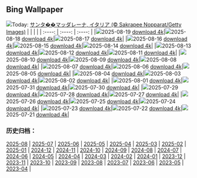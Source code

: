 ## Bing Wallpaper
![](https://www.bing.com/th?id=OHR.SantaMaddalena_JA-JP3939499195_UHD.jpg&w=1000)Today: [サンタ��マッダレーナ, イタリア (© Sakrapee Nopparat/Getty Images)](https://www.bing.com/th?id=OHR.SantaMaddalena_JA-JP3939499195_UHD.jpg&rf=LaDigue_UHD.jpg&pid=hp&w=3840&h=2160&rs=1&c=4)
|      |      |      |
| :----: | :----: | :----: |
|![](https://www.bing.com/th?id=OHR.SantaMaddalena_JA-JP3939499195_UHD.jpg&pid=hp&w=384&h=216&rs=1&c=4)2025-08-19 [download 4k](https://www.bing.com/th?id=OHR.SantaMaddalena_JA-JP3939499195_UHD.jpg&rf=LaDigue_UHD.jpg&pid=hp&w=3840&h=2160&rs=1&c=4)|![](https://www.bing.com/th?id=OHR.AvalancheLake_JA-JP3739900372_UHD.jpg&pid=hp&w=384&h=216&rs=1&c=4)2025-08-18 [download 4k](https://www.bing.com/th?id=OHR.AvalancheLake_JA-JP3739900372_UHD.jpg&rf=LaDigue_UHD.jpg&pid=hp&w=3840&h=2160&rs=1&c=4)|![](https://www.bing.com/th?id=OHR.LyngvigLighthouse_JA-JP3502925142_UHD.jpg&pid=hp&w=384&h=216&rs=1&c=4)2025-08-17 [download 4k](https://www.bing.com/th?id=OHR.LyngvigLighthouse_JA-JP3502925142_UHD.jpg&rf=LaDigue_UHD.jpg&pid=hp&w=3840&h=2160&rs=1&c=4)|
|![](https://www.bing.com/th?id=OHR.Okuribi2025_JA-JP4621795615_UHD.jpg&pid=hp&w=384&h=216&rs=1&c=4)2025-08-16 [download 4k](https://www.bing.com/th?id=OHR.Okuribi2025_JA-JP4621795615_UHD.jpg&rf=LaDigue_UHD.jpg&pid=hp&w=3840&h=2160&rs=1&c=4)|![](https://www.bing.com/th?id=OHR.SpottedEagleRay_JA-JP3008170568_UHD.jpg&pid=hp&w=384&h=216&rs=1&c=4)2025-08-15 [download 4k](https://www.bing.com/th?id=OHR.SpottedEagleRay_JA-JP3008170568_UHD.jpg&rf=LaDigue_UHD.jpg&pid=hp&w=3840&h=2160&rs=1&c=4)|![](https://www.bing.com/th?id=OHR.PizNairPeak_JA-JP2425115607_UHD.jpg&pid=hp&w=384&h=216&rs=1&c=4)2025-08-14 [download 4k](https://www.bing.com/th?id=OHR.PizNairPeak_JA-JP2425115607_UHD.jpg&rf=LaDigue_UHD.jpg&pid=hp&w=3840&h=2160&rs=1&c=4)|
|![](https://www.bing.com/th?id=OHR.CoronaArch_JA-JP2223848865_UHD.jpg&pid=hp&w=384&h=216&rs=1&c=4)2025-08-13 [download 4k](https://www.bing.com/th?id=OHR.CoronaArch_JA-JP2223848865_UHD.jpg&rf=LaDigue_UHD.jpg&pid=hp&w=3840&h=2160&rs=1&c=4)|![](https://www.bing.com/th?id=OHR.KenyaElephants_JA-JP2052759218_UHD.jpg&pid=hp&w=384&h=216&rs=1&c=4)2025-08-12 [download 4k](https://www.bing.com/th?id=OHR.KenyaElephants_JA-JP2052759218_UHD.jpg&rf=LaDigue_UHD.jpg&pid=hp&w=3840&h=2160&rs=1&c=4)|![](https://www.bing.com/th?id=OHR.MountainDay2025_JA-JP4443243001_UHD.jpg&pid=hp&w=384&h=216&rs=1&c=4)2025-08-11 [download 4k](https://www.bing.com/th?id=OHR.MountainDay2025_JA-JP4443243001_UHD.jpg&rf=LaDigue_UHD.jpg&pid=hp&w=3840&h=2160&rs=1&c=4)|
|![](https://www.bing.com/th?id=OHR.LionessKenya_JA-JP1487330341_UHD.jpg&pid=hp&w=384&h=216&rs=1&c=4)2025-08-10 [download 4k](https://www.bing.com/th?id=OHR.LionessKenya_JA-JP1487330341_UHD.jpg&rf=LaDigue_UHD.jpg&pid=hp&w=3840&h=2160&rs=1&c=4)|![](https://www.bing.com/th?id=OHR.MaoriRock_JA-JP1260630406_UHD.jpg&pid=hp&w=384&h=216&rs=1&c=4)2025-08-09 [download 4k](https://www.bing.com/th?id=OHR.MaoriRock_JA-JP1260630406_UHD.jpg&rf=LaDigue_UHD.jpg&pid=hp&w=3840&h=2160&rs=1&c=4)|![](https://www.bing.com/th?id=OHR.IguazuArgentina_JA-JP1040777979_UHD.jpg&pid=hp&w=384&h=216&rs=1&c=4)2025-08-08 [download 4k](https://www.bing.com/th?id=OHR.IguazuArgentina_JA-JP1040777979_UHD.jpg&rf=LaDigue_UHD.jpg&pid=hp&w=3840&h=2160&rs=1&c=4)|
|![](https://www.bing.com/th?id=OHR.BabyLemur_JA-JP3588561100_UHD.jpg&pid=hp&w=384&h=216&rs=1&c=4)2025-08-07 [download 4k](https://www.bing.com/th?id=OHR.BabyLemur_JA-JP3588561100_UHD.jpg&rf=LaDigue_UHD.jpg&pid=hp&w=3840&h=2160&rs=1&c=4)|![](https://www.bing.com/th?id=OHR.HiroshimaPeace2025_JA-JP3351733972_UHD.jpg&pid=hp&w=384&h=216&rs=1&c=4)2025-08-06 [download 4k](https://www.bing.com/th?id=OHR.HiroshimaPeace2025_JA-JP3351733972_UHD.jpg&rf=LaDigue_UHD.jpg&pid=hp&w=3840&h=2160&rs=1&c=4)|![](https://www.bing.com/th?id=OHR.CaliforniaTidepool_JA-JP3202345029_UHD.jpg&pid=hp&w=384&h=216&rs=1&c=4)2025-08-05 [download 4k](https://www.bing.com/th?id=OHR.CaliforniaTidepool_JA-JP3202345029_UHD.jpg&rf=LaDigue_UHD.jpg&pid=hp&w=3840&h=2160&rs=1&c=4)|
|![](https://www.bing.com/th?id=OHR.LaplandOwl_JA-JP2701506191_UHD.jpg&pid=hp&w=384&h=216&rs=1&c=4)2025-08-04 [download 4k](https://www.bing.com/th?id=OHR.LaplandOwl_JA-JP2701506191_UHD.jpg&rf=LaDigue_UHD.jpg&pid=hp&w=3840&h=2160&rs=1&c=4)|![](https://www.bing.com/th?id=OHR.HirosakiNeputaFestival2025_JA-JP2869487998_UHD.jpg&pid=hp&w=384&h=216&rs=1&c=4)2025-08-03 [download 4k](https://www.bing.com/th?id=OHR.HirosakiNeputaFestival2025_JA-JP2869487998_UHD.jpg&rf=LaDigue_UHD.jpg&pid=hp&w=3840&h=2160&rs=1&c=4)|![](https://www.bing.com/th?id=OHR.FruitaPetroglyphs_JA-JP2199593329_UHD.jpg&pid=hp&w=384&h=216&rs=1&c=4)2025-08-02 [download 4k](https://www.bing.com/th?id=OHR.FruitaPetroglyphs_JA-JP2199593329_UHD.jpg&rf=LaDigue_UHD.jpg&pid=hp&w=3840&h=2160&rs=1&c=4)|
|![](https://www.bing.com/th?id=OHR.EdinburghFringe_JA-JP2026368495_UHD.jpg&pid=hp&w=384&h=216&rs=1&c=4)2025-08-01 [download 4k](https://www.bing.com/th?id=OHR.EdinburghFringe_JA-JP2026368495_UHD.jpg&rf=LaDigue_UHD.jpg&pid=hp&w=3840&h=2160&rs=1&c=4)|![](https://www.bing.com/th?id=OHR.NaPaliKauai_JA-JP1764842674_UHD.jpg&pid=hp&w=384&h=216&rs=1&c=4)2025-07-31 [download 4k](https://www.bing.com/th?id=OHR.NaPaliKauai_JA-JP1764842674_UHD.jpg&rf=LaDigue_UHD.jpg&pid=hp&w=3840&h=2160&rs=1&c=4)|![](https://www.bing.com/th?id=OHR.SaypeDubai_JA-JP1584990235_UHD.jpg&pid=hp&w=384&h=216&rs=1&c=4)2025-07-30 [download 4k](https://www.bing.com/th?id=OHR.SaypeDubai_JA-JP1584990235_UHD.jpg&rf=LaDigue_UHD.jpg&pid=hp&w=3840&h=2160&rs=1&c=4)|
|![](https://www.bing.com/th?id=OHR.TigerDay_JA-JP0300467728_UHD.jpg&pid=hp&w=384&h=216&rs=1&c=4)2025-07-29 [download 4k](https://www.bing.com/th?id=OHR.TigerDay_JA-JP0300467728_UHD.jpg&rf=LaDigue_UHD.jpg&pid=hp&w=3840&h=2160&rs=1&c=4)|![](https://www.bing.com/th?id=OHR.MongoliaYurts_JA-JP0052773408_UHD.jpg&pid=hp&w=384&h=216&rs=1&c=4)2025-07-28 [download 4k](https://www.bing.com/th?id=OHR.MongoliaYurts_JA-JP0052773408_UHD.jpg&rf=LaDigue_UHD.jpg&pid=hp&w=3840&h=2160&rs=1&c=4)|![](https://www.bing.com/th?id=OHR.BlackfinBarracuda_JA-JP9849559763_UHD.jpg&pid=hp&w=384&h=216&rs=1&c=4)2025-07-27 [download 4k](https://www.bing.com/th?id=OHR.BlackfinBarracuda_JA-JP9849559763_UHD.jpg&rf=LaDigue_UHD.jpg&pid=hp&w=3840&h=2160&rs=1&c=4)|
|![](https://www.bing.com/th?id=OHR.MangroveTwilight_JA-JP9462938836_UHD.jpg&pid=hp&w=384&h=216&rs=1&c=4)2025-07-26 [download 4k](https://www.bing.com/th?id=OHR.MangroveTwilight_JA-JP9462938836_UHD.jpg&rf=LaDigue_UHD.jpg&pid=hp&w=3840&h=2160&rs=1&c=4)|![](https://www.bing.com/th?id=OHR.LasPalmas_JA-JP9180112071_UHD.jpg&pid=hp&w=384&h=216&rs=1&c=4)2025-07-25 [download 4k](https://www.bing.com/th?id=OHR.LasPalmas_JA-JP9180112071_UHD.jpg&rf=LaDigue_UHD.jpg&pid=hp&w=3840&h=2160&rs=1&c=4)|![](https://www.bing.com/th?id=OHR.AshyWoodswallow_JA-JP4870541560_UHD.jpg&pid=hp&w=384&h=216&rs=1&c=4)2025-07-24 [download 4k](https://www.bing.com/th?id=OHR.AshyWoodswallow_JA-JP4870541560_UHD.jpg&rf=LaDigue_UHD.jpg&pid=hp&w=3840&h=2160&rs=1&c=4)|
|![](https://www.bing.com/th?id=OHR.GionFestival2025_JA-JP8597633874_UHD.jpg&pid=hp&w=384&h=216&rs=1&c=4)2025-07-23 [download 4k](https://www.bing.com/th?id=OHR.GionFestival2025_JA-JP8597633874_UHD.jpg&rf=LaDigue_UHD.jpg&pid=hp&w=3840&h=2160&rs=1&c=4)|![](https://www.bing.com/th?id=OHR.BadlandsSunset_JA-JP4206808892_UHD.jpg&pid=hp&w=384&h=216&rs=1&c=4)2025-07-22 [download 4k](https://www.bing.com/th?id=OHR.BadlandsSunset_JA-JP4206808892_UHD.jpg&rf=LaDigue_UHD.jpg&pid=hp&w=3840&h=2160&rs=1&c=4)|![](https://www.bing.com/th?id=OHR.MarineDay2025_JA-JP8195760967_UHD.jpg&pid=hp&w=384&h=216&rs=1&c=4)2025-07-21 [download 4k](https://www.bing.com/th?id=OHR.MarineDay2025_JA-JP8195760967_UHD.jpg&rf=LaDigue_UHD.jpg&pid=hp&w=3840&h=2160&rs=1&c=4)|

### 历史归档：
[2025-08](/other/ja-jp/picture/2025-08/) | [2025-07](/other/ja-jp/picture/2025-07/) | [2025-06](/other/ja-jp/picture/2025-06/) | [2025-05](/other/ja-jp/picture/2025-05/) | [2025-04](/other/ja-jp/picture/2025-04/) | [2025-03](/other/ja-jp/picture/2025-03/) | [2025-02](/other/ja-jp/picture/2025-02/) | [2025-01](/other/ja-jp/picture/2025-01/) | 
[2024-12](/other/ja-jp/picture/2024-12/) | [2024-11](/other/ja-jp/picture/2024-11/) | [2024-10](/other/ja-jp/picture/2024-10/) | [2024-09](/other/ja-jp/picture/2024-09/) | [2024-08](/other/ja-jp/picture/2024-08/) | [2024-07](/other/ja-jp/picture/2024-07/) | [2024-06](/other/ja-jp/picture/2024-06/) | [2024-05](/other/ja-jp/picture/2024-05/) | 
[2024-04](/other/ja-jp/picture/2024-04/) | [2024-03](/other/ja-jp/picture/2024-03/) | [2024-02](/other/ja-jp/picture/2024-02/) | [2024-01](/other/ja-jp/picture/2024-01/) | [2023-12](/other/ja-jp/picture/2023-12/) | [2023-11](/other/ja-jp/picture/2023-11/) | [2023-10](/other/ja-jp/picture/2023-10/) | [2023-09](/other/ja-jp/picture/2023-09/) | 
[2023-08](/other/ja-jp/picture/2023-08/) | [2023-07](/other/ja-jp/picture/2023-07/) | [2023-06](/other/ja-jp/picture/2023-06/) | [2023-05](/other/ja-jp/picture/2023-05/) | [2023-04](/other/ja-jp/picture/2023-04/) | 